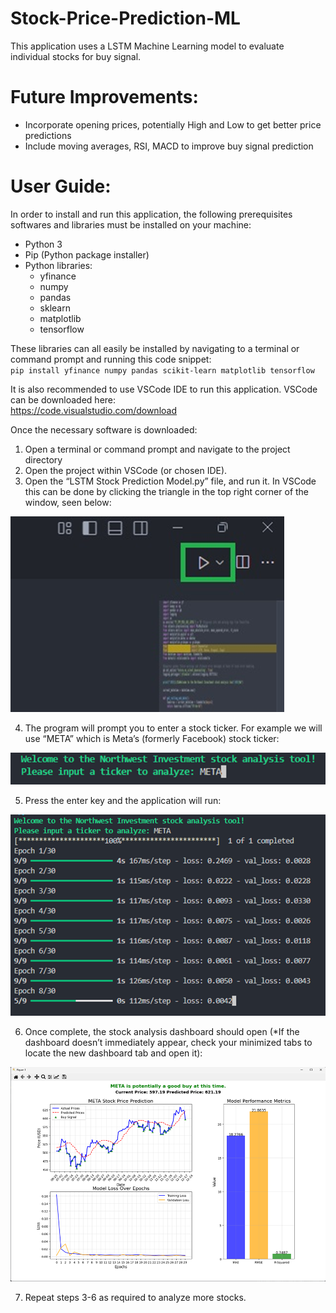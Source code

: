# Stock-Price-Prediction-ML
This application uses a LSTM Machine Learning model to evaluate individual stocks for buy signal.  

# Future Improvements:  
- Incorporate opening prices, potentially High and Low to get better price predictions
- Include moving averages, RSI, MACD to improve buy signal prediction

# User Guide:  
In order to install and run this application, the following prerequisites softwares and libraries must be installed on your machine:
- Python 3
- Pip (Python package installer)
- Python libraries:
  - yfinance
  - numpy
  - pandas
  - sklearn
  - matplotlib
  - tensorflow

These libraries can all easily be installed by navigating to a terminal or command prompt and running this code snippet:  
`pip install yfinance numpy pandas scikit-learn matplotlib tensorflow`

It is also recommended to use VSCode IDE to run this application. VSCode can be downloaded here:  
https://code.visualstudio.com/download

Once the necessary software is downloaded:
1.	Open a terminal or  command prompt and navigate to the project directory
2.	Open the project within VSCode (or chosen IDE).
3.	Open the “LSTM Stock Prediction Model.py” file, and run it. In VSCode this can be done by clicking the triangle in the top right corner of the window, seen below:

![VSCode Run Button](image.png)

4.	The program will prompt you to enter a stock ticker. For example we will use “META” which is Meta’s (formerly Facebook) stock ticker:

![Console Input Image](image-1.png)

5.	Press the enter key and the application will run:

![Running Application Image](image-2.png)

6.	Once complete, the stock analysis dashboard should open (*If the dashboard doesn’t immediately appear, check your minimized tabs to locate the new dashboard tab and open it):

![Dashboard Image](image-3.png)

7.	Repeat steps 3-6 as required to analyze more stocks.
